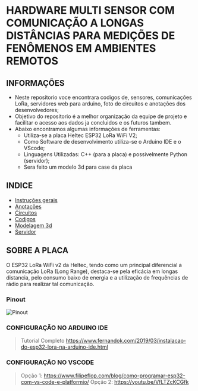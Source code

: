 # **HARDWARE MULTI SENSOR COM COMUNICAÇÃO A LONGAS DISTÂNCIAS PARA MEDIÇÕES DE FENÔMENOS EM AMBIENTES REMOTOS**
## **INFORMAÇÕES**

* Neste repositorio voce encontrara codigos de, sensores, comunicações LoRa, servidores web para arduino, foto de circuitos e anotações dos desenvolvedores;
* Objetivo do repositorio é a melhor organização da equipe de projeto e facilitar o acesso aos dados ja concluidos e os futuros tambem.
* Abaixo encontramos algumas informações de ferramentas: 
    * Utiliza-se a placa Heltec ESP32 LoRa WiFi V2;
    * Como Software de desenvolvimento utiliza-se o Arduino IDE e o VScode;
    * Linguagens Utilizadas: C++ (para a placa) e possivelmente Python (servidor);
    * Sera feito um modelo 3d para case da placa
## INDICE
* [Instruções gerais](//README.md)
* [Anotações](/Anota%C3%A7%C3%B5es/)
* [Circuitos](//Circuitos/)
* [Codigos](//Codigos/)
* [Modelagem 3d](//modelagem%203d/)
* [Servidor](//Servidor/)

## SOBRE A PLACA
O ESP32 LoRa WiFi v2 da Heltec, tendo como um principal diferencial a comunicação LoRa (Long Range), destaca-se pela eficácia em longas distancia, pelo consumo baixo de energia e a utilização de frequências de rádio para realizar tal comunicação. 
### Pinout
![Pinout](https://community.hiveeyes.org/uploads/default/original/2X/e/eda042713108809e3511e822a1aa4e582ee70ebc.png)
### CONFIGURAÇÃO NO ARDUINO IDE
> Tutorial Completo 
https://www.fernandok.com/2019/03/instalacao-do-esp32-lora-na-arduino-ide.html

### CONFIGURAÇÃO NO VSCODE
> Opção 1: 
https://www.filipeflop.com/blog/como-programar-esp32-com-vs-code-e-platformio/
> Opção 2:
https://youtu.be/VfLTZcKCGfk

